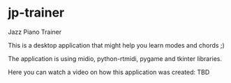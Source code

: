 # jp-trainer
Jazz Piano Trainer 

This is a desktop application that might help you learn modes and chords ;)

The application is using midio, python-rtmidi, pygame and tkinter libraries.

Here you can watch a video on how this application was created: TBD
